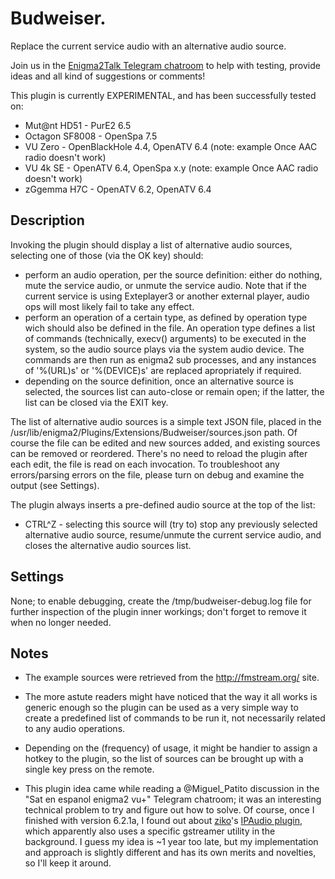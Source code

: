 # Budweiser.

Replace the current service audio with an alternative audio source.

Join us in the [Enigma2Talk Telegram chatroom](https://t.me/talkenigma2)
to help with testing, provide ideas and all kind of suggestions or comments!

This plugin is currently EXPERIMENTAL, and has been successfully tested on:
* Mut@nt HD51 - PurE2 6.5
* Octagon SF8008 - OpenSpa 7.5
* VU Zero - OpenBlackHole 4.4, OpenATV 6.4 (note: example Once AAC radio doesn't work)
* VU 4k SE - OpenATV 6.4, OpenSpa x.y (note: example Once AAC radio doesn't work)
* zGgemma H7C - OpenATV 6.2, OpenATV 6.4

## Description

Invoking the plugin should display a list of alternative audio sources,
selecting one of those (via the OK key) should:
* perform an audio operation, per the source definition: either do nothing, mute
  the service audio, or unmute the service audio. Note that if the current
  service is using Exteplayer3 or another external player, audio ops will most
  likely fail to take any effect.
* perform an operation of a certain type, as defined by operation type wich
  should also be defined in the file. An operation type defines a list of
  commands (technically, execv() arguments) to be executed in the system, so the
  audio source plays via the system audio device.  The commands are then run as
  enigma2 sub processes, and any instances of '%(URL)s' or '%(DEVICE)s' are
  replaced apropriately if required.
* depending on the source definition, once an alternative source is selected,
  the sources list can auto-close or remain open; if the latter, the list can be
  closed via the EXIT key.

The list of alternative audio sources is a simple text JSON file, placed in the
/usr/lib/enigma2/Plugins/Extensions/Budweiser/sources.json path. Of course the
file can be edited and new sources added, and existing sources can be removed or
reordered. There's no need to reload the plugin after each edit, the file is
read on each invocation. To troubleshoot any errors/parsing errors on the file,
please turn on debug and examine the output (see Settings).

The plugin always inserts a pre-defined audio source at the top of the list:
* CTRL^Z - selecting this source will (try to) stop any previously selected
  alternative audio source, resume/unmute the current service audio, and closes
  the alternative audio sources list.

## Settings

None; to enable debugging, create the /tmp/budweiser-debug.log file for further
inspection of the plugin inner workings; don't forget to remove it when no
longer needed.

## Notes

* The example sources were retrieved from the http://fmstream.org/ site.

* The more astute readers might have noticed that the way it all works is generic
enough so the plugin can be used as a very simple way to create a predefined
list of commands to be run it, not necessarily related to any audio operations.

* Depending on the (frequency) of usage, it might be handier to assign a hotkey to
the plugin, so the list of sources can be brought up with a single key press on
the remote.

* This plugin idea came while reading a @Miguel_Patito discussion in the
"Sat en espanol enigma2 vu+" Telegram chatroom; it was an interesting technical
problem to try and figure out how to solve. Of course, once I finished with
version 6.2.1a, I found out about
[ziko](https://www.linuxsat-support.com/cms/user/344808-ziko/)'s
[IPAudio plugin](https://www.linuxsat-support.com/thread/148485-ipaudio-by-ziko/?postID=618093#post618093),
which apparently also uses a specific gstreamer utility in the background. I
guess my idea is ~1 year too late, but my implementation and approach is
slightly different and has its own merits and novelties, so I'll keep it around.

